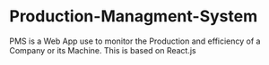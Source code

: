 # Production-Managment-System
PMS is a Web App use to monitor the Production and efficiency of a Company or its Machine.  This is based on React.js
